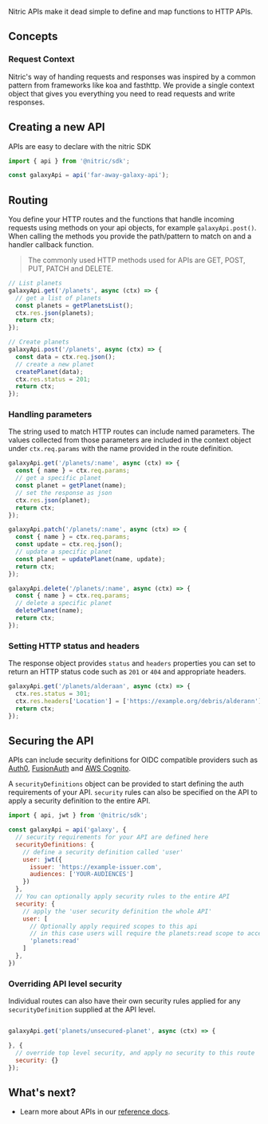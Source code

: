 Nitric APIs make it dead simple to define and map functions to HTTP APIs.

## Concepts

### Request Context

Nitric's way of handing requests and responses was inspired by a common pattern from frameworks like koa and fasthttp. We provide a single context object that gives you everything you need to read requests and write responses.

## Creating a new API

APIs are easy to declare with the nitric SDK

```typescript
import { api } from '@nitric/sdk';

const galaxyApi = api('far-away-galaxy-api');
```

## Routing

You define your HTTP routes and the functions that handle incoming requests using methods on your api objects, for example `galaxyApi.post()`. When calling the methods you provide the path/pattern to match on and a handler callback function.

> The commonly used HTTP methods used for APIs are GET, POST, PUT, PATCH and DELETE.

```javascript
// List planets
galaxyApi.get('/planets', async (ctx) => {
  // get a list of planets
  const planets = getPlanetsList();
  ctx.res.json(planets);
  return ctx;
});

// Create planets
galaxyApi.post('/planets', async (ctx) => {
  const data = ctx.req.json();
  // create a new planet
  createPlanet(data);
  ctx.res.status = 201;
  return ctx;
});
```

### Handling parameters

The string used to match HTTP routes can include named parameters. The values collected from those parameters are included in the context object under `ctx.req.params` with the name provided in the route definition.

```javascript
galaxyApi.get('/planets/:name', async (ctx) => {
  const { name } = ctx.req.params;
  // get a specific planet
  const planet = getPlanet(name);
  // set the response as json
  ctx.res.json(planet);
  return ctx;
});

galaxyApi.patch('/planets/:name', async (ctx) => {
  const { name } = ctx.req.params;
  const update = ctx.req.json();
  // update a specific planet
  const planet = updatePlanet(name, update);
  return ctx;
});

galaxyApi.delete('/planets/:name', async (ctx) => {
  const { name } = ctx.req.params;
  // delete a specific planet
  deletePlanet(name);
  return ctx;
});
```

### Setting HTTP status and headers

The response object provides `status` and `headers` properties you can set to return an HTTP status code such as `201` or `404` and appropriate headers.

```javascript
galaxyApi.get('/planets/alderaan', async (ctx) => {
  ctx.res.status = 301;
  ctx.res.headers['Location'] = ['https://example.org/debris/alderann'];
  return ctx;
});
```

## Securing the API

APIs can include security definitions for OIDC compatible providers such as [Auth0](https://auth0.com/), [FusionAuth](https://fusionauth.io/) and [AWS Cognito](https://aws.amazon.com/cognito/).

A `securityDefinitions` object can be provided to start defining the auth requirements of your API. `security` rules can also be specified on the API to apply a security definition to the entire API.

```javascript
import { api, jwt } from '@nitric/sdk';

const galaxyApi = api('galaxy', {
  // security requirements for your API are defined here
  securityDefinitions: {
    // define a security definition called 'user'
    user: jwt({
      issuer: 'https://example-issuer.com',
      audiences: ['YOUR-AUDIENCES']
    })
  },
  // You can optionally apply security rules to the entire API
  security: {
    // apply the 'user security definition the whole API'
    user: [
      // Optionally apply required scopes to this api
      // in this case users will require the planets:read scope to access the API
      'planets:read'
    ]
  },
})
```

### Overriding API level security

Individual routes can also have their own security rules applied for any `securityDefinition` supplied at the API level.

```javascript

galaxyApi.get('planets/unsecured-planet', async (ctx) => {

}, {
  // override top level security, and apply no security to this route
  security: {}
});
```

## What's next?

- Learn more about APIs in our [reference docs](/docs/reference/api/api).
